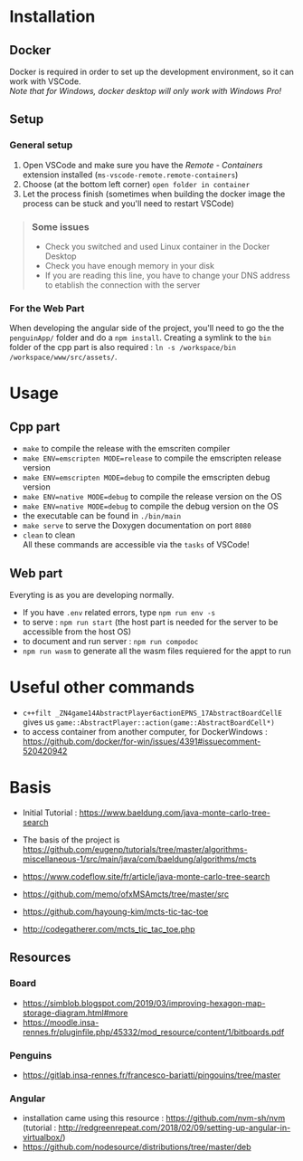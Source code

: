 # Installation

## Docker

Docker is required in order to set up the development environment, so it can work with VSCode.<br>
_Note that for Windows, docker desktop will only work with Windows Pro!_

## Setup

### General setup

1. Open VSCode and make sure you have the _Remote - Containers_ extension installed (`ms-vscode-remote.remote-containers`)
2. Choose (at the bottom left corner) `open folder in container`
3. Let the process finish (sometimes when building the docker image the process can be stuck and you'll need to restart VSCode)

> ### Some issues
>
> - Check you switched and used Linux container in the Docker Desktop
> - Check you have enough memory in your disk
> - If you are reading this line, you have to change your DNS address to etablish the connection with the server

### For the Web Part

When developing the angular side of the project, you'll need to go the the `penguinApp/` folder and do a `npm install`.
Creating a symlink to the `bin` folder of the cpp part is also required : `ln -s /workspace/bin /workspace/www/src/assets/`.

# Usage

## Cpp part

- `make` to compile the release with the emscriten compiler
- `make ENV=emscripten MODE=release` to compile the emscripten release version
- `make ENV=emscripten MODE=debug` to compile the emscripten debug version
- `make ENV=native MODE=debug` to compile the release version on the OS
- `make ENV=native MODE=debug` to compile the debug version on the OS
- the executable can be found in `./bin/main`
- `make serve` to serve the Doxygen documentation on port `8080`
- `clean` to clean
  <br>
  All these commands are accessible via the `tasks` of VSCode!

## Web part

Everyting is as you are developing normally.

- If you have `.env` related errors, type `npm run env -s`
- to serve : `npm run start` (the host part is needed for the server to be accessible from the host OS)
- to document and run server : `npm run compodoc`
- `npm run wasm` to generate all the wasm files requiered for the appt to run

# Useful other commands

- `c++filt _ZN4game14AbstractPlayer6actionEPNS_17AbstractBoardCellE` gives us `game::AbstractPlayer::action(game::AbstractBoardCell*)`
- to access container from another computer, for DockerWindows : https://github.com/docker/for-win/issues/4391#issuecomment-520420942

# Basis

- Initial Tutorial : https://www.baeldung.com/java-monte-carlo-tree-search
- The basis of the project is https://github.com/eugenp/tutorials/tree/master/algorithms-miscellaneous-1/src/main/java/com/baeldung/algorithms/mcts
- https://www.codeflow.site/fr/article/java-monte-carlo-tree-search
- https://github.com/memo/ofxMSAmcts/tree/master/src

- https://github.com/hayoung-kim/mcts-tic-tac-toe
- http://codegatherer.com/mcts_tic_tac_toe.php

## Resources

### Board

- https://simblob.blogspot.com/2019/03/improving-hexagon-map-storage-diagram.html#more
- https://moodle.insa-rennes.fr/pluginfile.php/45332/mod_resource/content/1/bitboards.pdf

### Penguins

- https://gitlab.insa-rennes.fr/francesco-bariatti/pingouins/tree/master

### Angular

- installation came using this resource : https://github.com/nvm-sh/nvm (tutorial : http://redgreenrepeat.com/2018/02/09/setting-up-angular-in-virtualbox/)
- https://github.com/nodesource/distributions/tree/master/deb
